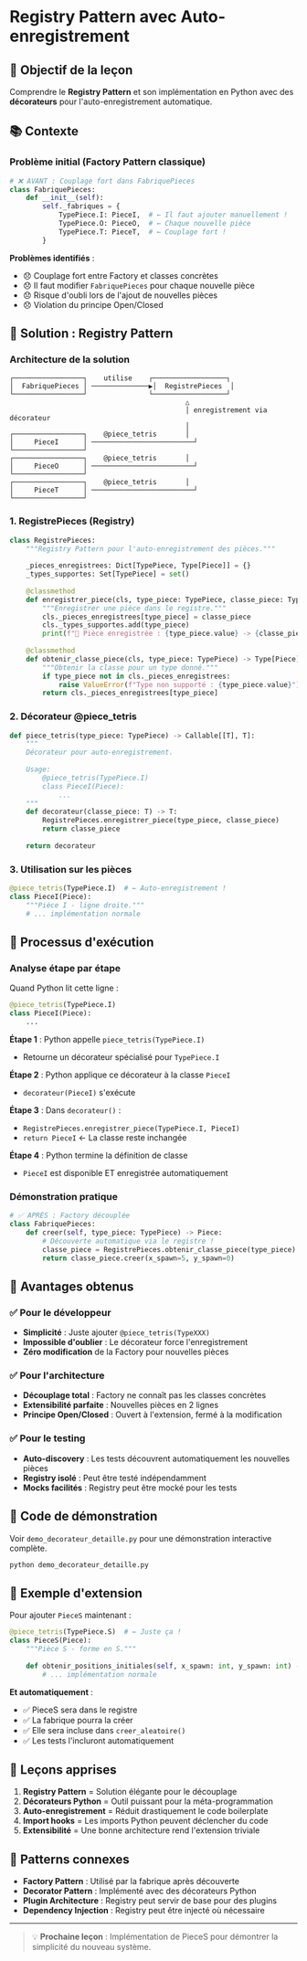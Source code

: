 # Registry Pattern avec Auto-enregistrement

## 🎯 Objectif de la leçon

Comprendre le **Registry Pattern** et son implémentation en Python avec des **décorateurs** pour l'auto-enregistrement automatique.

## 📚 Contexte

### Problème initial (Factory Pattern classique)

```python
# ❌ AVANT : Couplage fort dans FabriquePieces
class FabriquePieces:
    def __init__(self):
        self._fabriques = {
            TypePiece.I: PieceI,  # ← Il faut ajouter manuellement !
            TypePiece.O: PieceO,  # ← Chaque nouvelle pièce
            TypePiece.T: PieceT,  # ← Couplage fort !
        }
```

**Problèmes identifiés** :
- 😞 Couplage fort entre Factory et classes concrètes
- 😞 Il faut modifier `FabriquePieces` pour chaque nouvelle pièce  
- 😞 Risque d'oubli lors de l'ajout de nouvelles pièces
- 😞 Violation du principe Open/Closed

## 🔧 Solution : Registry Pattern

### Architecture de la solution

```
┌─────────────────┐    utilise    ┌──────────────────┐
│  FabriquePieces │ ──────────────▶│  RegistrePieces  │
└─────────────────┘               └──────────────────┘
                                           △
                                           │ enregistrement via décorateur
                                           │
┌─────────────────┐    @piece_tetris       │
│     PieceI      │ ─────────────────────────┘
└─────────────────┘
┌─────────────────┐    @piece_tetris       │
│     PieceO      │ ─────────────────────────┘  
└─────────────────┘
┌─────────────────┐    @piece_tetris       │
│     PieceT      │ ─────────────────────────┘
└─────────────────┘
```

### 1. RegistrePieces (Registry)

```python
class RegistrePieces:
    """Registry Pattern pour l'auto-enregistrement des pièces."""
    
    _pieces_enregistrees: Dict[TypePiece, Type[Piece]] = {}
    _types_supportes: Set[TypePiece] = set()
    
    @classmethod
    def enregistrer_piece(cls, type_piece: TypePiece, classe_piece: Type[Piece]) -> None:
        """Enregistrer une pièce dans le registre."""
        cls._pieces_enregistrees[type_piece] = classe_piece
        cls._types_supportes.add(type_piece)
        print(f"🔧 Pièce enregistrée : {type_piece.value} -> {classe_piece.__name__}")
    
    @classmethod
    def obtenir_classe_piece(cls, type_piece: TypePiece) -> Type[Piece]:
        """Obtenir la classe pour un type donné."""
        if type_piece not in cls._pieces_enregistrees:
            raise ValueError(f"Type non supporté : {type_piece.value}")
        return cls._pieces_enregistrees[type_piece]
```

### 2. Décorateur @piece_tetris

```python
def piece_tetris(type_piece: TypePiece) -> Callable[[T], T]:
    """
    Décorateur pour auto-enregistrement.
    
    Usage:
        @piece_tetris(TypePiece.I)
        class PieceI(Piece):
            ...
    """
    def decorateur(classe_piece: T) -> T:
        RegistrePieces.enregistrer_piece(type_piece, classe_piece)
        return classe_piece
    
    return decorateur
```

### 3. Utilisation sur les pièces

```python
@piece_tetris(TypePiece.I)  # ← Auto-enregistrement !
class PieceI(Piece):
    """Pièce I - ligne droite."""
    # ... implémentation normale
```

## 🔄 Processus d'exécution

### Analyse étape par étape

Quand Python lit cette ligne :
```python
@piece_tetris(TypePiece.I)
class PieceI(Piece):
    ...
```

**Étape 1** : Python appelle `piece_tetris(TypePiece.I)`
- Retourne un décorateur spécialisé pour `TypePiece.I`

**Étape 2** : Python applique ce décorateur à la classe `PieceI`  
- `decorateur(PieceI)` s'exécute

**Étape 3** : Dans `decorateur()` :
- `RegistrePieces.enregistrer_piece(TypePiece.I, PieceI)`
- `return PieceI`  ← La classe reste inchangée

**Étape 4** : Python termine la définition de classe
- `PieceI` est disponible ET enregistrée automatiquement

### Démonstration pratique

```python
# ✅ APRÈS : Factory découplée
class FabriquePieces:
    def creer(self, type_piece: TypePiece) -> Piece:
        # Découverte automatique via le registre !
        classe_piece = RegistrePieces.obtenir_classe_piece(type_piece)
        return classe_piece.creer(x_spawn=5, y_spawn=0)
```

## 🎉 Avantages obtenus

### ✅ Pour le développeur
- **Simplicité** : Juste ajouter `@piece_tetris(TypeXXX)` 
- **Impossible d'oublier** : Le décorateur force l'enregistrement
- **Zéro modification** de la Factory pour nouvelles pièces

### ✅ Pour l'architecture  
- **Découplage total** : Factory ne connaît pas les classes concrètes
- **Extensibilité parfaite** : Nouvelles pièces en 2 lignes
- **Principe Open/Closed** : Ouvert à l'extension, fermé à la modification

### ✅ Pour le testing
- **Auto-discovery** : Les tests découvrent automatiquement les nouvelles pièces
- **Registry isolé** : Peut être testé indépendamment  
- **Mocks facilités** : Registry peut être mocké pour les tests

## 🧪 Code de démonstration

Voir `demo_decorateur_detaille.py` pour une démonstration interactive complète.

```bash
python demo_decorateur_detaille.py
```

## 🚀 Exemple d'extension

Pour ajouter `PieceS` maintenant :

```python
@piece_tetris(TypePiece.S)  # ← Juste ça !
class PieceS(Piece):
    """Pièce S - forme en S."""
    
    def obtenir_positions_initiales(self, x_spawn: int, y_spawn: int) -> List[Position]:
        # ... implémentation normale
```

**Et automatiquement** :
- ✅ PieceS sera dans le registre
- ✅ La fabrique pourra la créer  
- ✅ Elle sera incluse dans `creer_aleatoire()`
- ✅ Les tests l'incluront automatiquement

## 📝 Leçons apprises

1. **Registry Pattern** = Solution élégante pour le découplage
2. **Décorateurs Python** = Outil puissant pour la méta-programmation  
3. **Auto-enregistrement** = Réduit drastiquement le code boilerplate
4. **Import hooks** = Les imports Python peuvent déclencher du code
5. **Extensibilité** = Une bonne architecture rend l'extension triviale

## 🔗 Patterns connexes

- **Factory Pattern** : Utilisé par la fabrique après découverte
- **Decorator Pattern** : Implémenté avec des décorateurs Python
- **Plugin Architecture** : Registry peut servir de base pour des plugins
- **Dependency Injection** : Registry peut être injecté où nécessaire

---

> 💡 **Prochaine leçon** : Implémentation de PieceS pour démontrer la simplicité du nouveau système.
